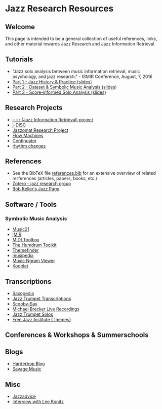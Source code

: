 # Jazz Research Resources

## Welcome

This page is intended to be a general collection of useful references, links, and other material towards Jazz Research and Jazz Information Retrieval.

## Tutorials

* "Jazz solo analysis between music information retrieval, music psychology, and jazz research." - ISMIR Conference, August, 7, 2016
 * [Part 1 - Jazz History & Practice (slides)](ISMIR_2016_Tutorial/ISMIR_2016_Jazzomat_Tutorial_Part_1.pdf)
 * [Part 2 - Dataset & Symbolic Music Analysis (slides)](ISMIR_2016_Tutorial/ISMIR_2016_Jazzomat_Tutorial_Part_2.pdf)
 * [Part 3 - Score-informed Solo Analysis (slides)](ISMIR_2016_Tutorial/ISMIR_2016_Jazzomat_Tutorial_Part_3.pdf)

## Research Projects

* [j-i-r (Jazz Information Retrieval) project](http://music.columbia.edu/cmc/j-i-r/)
* [j-DISC](http://jdisc.columbia.edu/)
* [Jazzomat Research Project](http://jazzomat.hfm-weimar.de/)
* [Flow Machines](http://www.flow-machines.com/)
* [Continuator](http://francoispachet.fr/continuator/continuator.html)
* [rhythm changes](http://www.rhythmchanges.net/)

## References

* See the BibTeX file [references.bib](jazz_references.bib) for an extensive overview of related rerferences (articles, papers, books, etc.)
* [Zotero - jazz research group](https://www.zotero.org/groups/jazz-research)
* [Bob Keller's Jazz Page](https://www.cs.hmc.edu/~keller/jazz/)

## Software / Tools

### Symbolic Music Analysis

* [Music21](http://web.mit.edu/music21/)
* [jMIR](http://jmir.sourceforge.net/)
* [MIDI Toolbox](https://www.jyu.fi/hum/laitokset/musiikki/en/research/coe/materials/miditoolbox)
* [The Humdrum Toolkit](http://www.musiccog.ohio-state.edu/Humdrum/)
* [Themefinder](http://www.themefinder.org/)
* [musipedia](http://www.musipedia.org/js_piano.html)
* [Music Ngram Viewer](http://www.peachnote.com/#!nt=singleNoteAffine&npq=62+0+1+2+0+-2+-1+-2+-2)
* [Kooplet](http://www.kooplet.com/cgi-bin/kooplet/search.pl)

## Transcriptions ##

* [Saxopedia](http://www.saxopedia.com/)
* [Jazz Trumpet Transcriptions](http://pubcs.free.fr/jg/jazz_trumpet_transcriptions_jacques_gilbert_english.html)
* [Scooby-Sax](http://www.scooby-sax.com/Transcriptions.html)
* [Michael Brecker Live Recordings](http://www.michaelbreckerliverecordings.com/)
* [Jazz Trumpet Solos](http://www.jazztrumpetsolos.com/)
* [Free Jazz Institute (Themes)](http://freejazzinstitute.com/showposts.php?dept=transcriptions)

## Conferences & Workshops & Summerschools ##

## Blogs ##

* [Harderbop Blog](https://harderbop.blogspot.de/)
* [Savage Music](https://savagemusic.wordpress.com/)

## Misc ##

* [Jazzadvice](http://www.jazzadvice.com/)
* [Interview with Lee Konitz](https://ethaniverson.com/rhythm-and-blues/18-with-lee-k/)
